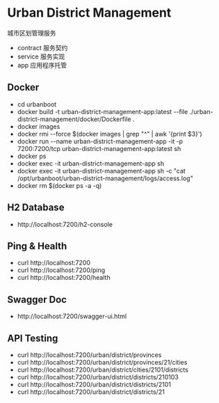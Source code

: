 # Urban District Management

城市区划管理服务

- contract 服务契约
- service  服务实现
- app      应用程序托管

## Docker

- cd urbanboot
- docker build -t urban-district-management-app:latest --file ./urban-district-management/docker/Dockerfile .
- docker images
- docker rmi --force $(docker images | grep "^<none>" | awk '{print $3}') 
- docker run --name urban-district-management-app -it -p 7200:7200/tcp urban-district-management-app:latest sh
- docker ps
- docker exec -it urban-district-management-app sh
- docker exec -it urban-district-management-app sh -c "cat /opt/urbanboot/urban-district-management/logs/access.log"
- docker rm $(docker ps -a -q)

## H2 Database

- http://localhost:7200/h2-console

## Ping & Health

- curl http://localhost:7200
- curl http://localhost:7200/ping
- curl http://localhost:7200/health

## Swagger Doc

- http://localhost:7200/swagger-ui.html

## API Testing

- curl http://localhost:7200/urban/district/provinces
- curl http://localhost:7200/urban/district/provinces/21/cities
- curl http://localhost:7200/urban/district/cities/2101/districts
- curl http://localhost:7200/urban/district/districts/210103
- curl http://localhost:7200/urban/district/districts/2101
- curl http://localhost:7200/urban/district/districts/21
